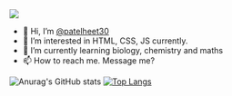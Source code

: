 <img src="https://img.shields.io/twitter/follow/patelheet30?label=Follow%20me%20on%20Twitter&style=social" />

- 👋 Hi, I’m [@patelheet30](https://github.com/patelheet30")
- 👀 I’m interested in HTML, CSS, JS currently.
- 🌱 I’m currently learning biology, chemistry and maths
- 📫 How to reach me. Message me?

<!---
patelheet30/patelheet30 is a ✨ special ✨ repository because its `README.md` (this file) appears on your GitHub profile.
You can click the Preview link to take a look at your changes.
--->

![Anurag's GitHub stats](https://github-readme-stats-flame-six.vercel.app/api?username=patelheet30&show_icons=true&theme=dark&count_private=true&line_height=20)
[![Top Langs](https://github-readme-stats-flame-six.vercel.app/api/top-langs/?username=patelheet30&langs_count=8&layout=compact)](https://github.com/patelheet30/github-readme-stats)
